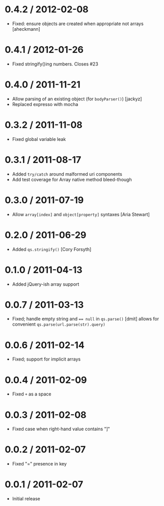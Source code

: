 
0.4.2 / 2012-02-08 
====

  * Fixed: ensure objects are created when appropriate not arrays [aheckmann]

0.4.1 / 2012-01-26 
====

  * Fixed stringify()ing numbers. Closes #23

0.4.0 / 2011-11-21 
====

  * Allow parsing of an existing object (for `bodyParser()`) [jackyz]
  * Replaced expresso with mocha

0.3.2 / 2011-11-08 
====

  * Fixed global variable leak

0.3.1 / 2011-08-17 
====

  * Added `try/catch` around malformed uri components
  * Add test coverage for Array native method bleed-though

0.3.0 / 2011-07-19 
====

  * Allow `array[index]` and `object[property]` syntaxes [Aria Stewart]

0.2.0 / 2011-06-29 
====

  * Added `qs.stringify()` [Cory Forsyth]

0.1.0 / 2011-04-13 
====

  * Added jQuery-ish array support

0.0.7 / 2011-03-13 
====

  * Fixed; handle empty string and `== null` in `qs.parse()` [dmit]
    allows for convenient `qs.parse(url.parse(str).query)`

0.0.6 / 2011-02-14 
====

  * Fixed; support for implicit arrays

0.0.4 / 2011-02-09 
====

  * Fixed `+` as a space

0.0.3 / 2011-02-08 
====

  * Fixed case when right-hand value contains "]"

0.0.2 / 2011-02-07 
====

  * Fixed "=" presence in key

0.0.1 / 2011-02-07 
====

  * Initial release